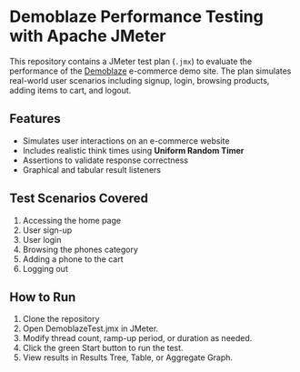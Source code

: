 # Demoblaze Performance Testing with Apache JMeter

This repository contains a JMeter test plan (`.jmx`) to evaluate the performance of the [Demoblaze](https://www.demoblaze.com/) e-commerce demo site. The plan simulates real-world user scenarios including signup, login, browsing products, adding items to cart, and logout.


## Features

- Simulates user interactions on an e-commerce website
- Includes realistic think times using **Uniform Random Timer**
- Assertions to validate response correctness
- Graphical and tabular result listeners

## Test Scenarios Covered

1. Accessing the home page
2. User sign-up
3. User login
4. Browsing the phones category
5. Adding a phone to the cart
6. Logging out


## How to Run

1. Clone the repository
2. Open DemoblazeTest.jmx in JMeter.
3. Modify thread count, ramp-up period, or duration as needed.
4. Click the green Start button to run the test.
5. View results in Results Tree, Table, or Aggregate Graph.


